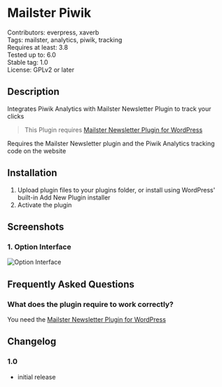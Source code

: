 # Mailster Piwik

Contributors: everpress, xaverb  
Tags: mailster, analytics, piwik, tracking  
Requires at least: 3.8  
Tested up to: 6.0  
Stable tag: 1.0  
License: GPLv2 or later

## Description

Integrates Piwik Analytics with Mailster Newsletter Plugin to track your clicks

> This Plugin requires [Mailster Newsletter Plugin for WordPress](https://mailster.co/?utm_campaign=wporg&utm_source=wordpress.org&utm_medium=readme&utm_term=Piwik+Analytics)

Requires the Mailster Newsletter plugin and the Piwik Analytics tracking code on the website

## Installation

1. Upload plugin files to your plugins folder, or install using WordPress' built-in Add New Plugin installer
2. Activate the plugin

## Screenshots

### 1. Option Interface

![Option Interface](https://ps.w.org/mailster-piwik/assets/screenshot-1.png)

## Frequently Asked Questions

### What does the plugin require to work correctly?

You need the [Mailster Newsletter Plugin for WordPress](https://mailster.co/?utm_campaign=wporg&utm_source=wordpress.org&utm_medium=readme&utm_term=Piwik+Analytics)

## Changelog

### 1.0

-   initial release
